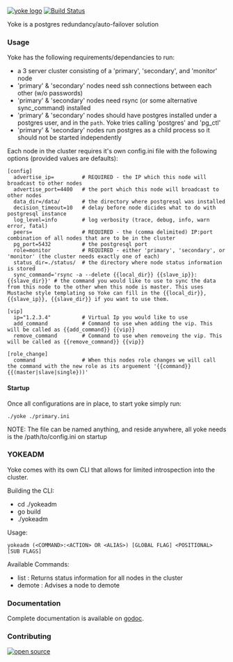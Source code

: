 [![yoke logo](http://nano-assets.gopagoda.io/readme-headers/yoke.png)](http://nanobox.io/open-source#yoke)
 [![Build Status](https://travis-ci.org/nanopack/yoke.svg)](https://travis-ci.org/nanopack/yoke)

Yoke is a postgres redundancy/auto-failover solution


### Usage

Yoke has the following requirements/dependancies to run:

- a 3 server cluster consisting of a 'primary', 'secondary', and 'monitor' node
- 'primary' & 'secondary' nodes need ssh connections between each other (w/o passwords)
- 'primary' & 'secondary' nodes need rsync (or some alternative sync_command) installed
- 'primary' & 'secondary' nodes should have postgres installed under a postgres user, and in the `path`. Yoke tries calling 'postgres' and 'pg_ctl'
- 'primary' & 'secondary' nodes run postgres as a child process so it should not be started independently

Each node in the cluster requires it's own config.ini file with the following options (provided values are defaults):

    [config]
      advertise_ip=         # REQUIRED - the IP which this node will broadcast to other nodes
      advertise_port=4400   # the port which this node will broadcast to other nodes
      data_dir=/data/       # the directory where postgresql was installed
      decision_timeout=10   # delay before node dicides what to do with postgresql instance
      log_level=info        # log verbosity (trace, debug, info, warn error, fatal)
      peers=                # REQUIRED - the (comma delimited) IP:port combination of all nodes that are to be in the cluster
      pg_port=5432          # the postgresql port
      role=monitor          # REQUIRED - either 'primary', 'secondary', or 'monitor' (the cluster needs exactly one of each)
      status_dir=./status/  # the directory where node status information is stored
      sync_command='rsync -a --delete {{local_dir}} {{slave_ip}}:{{slave_dir}}' # the command you would like to use to sync the data from this node to the other when this node is master. This uses Mustache style templating so Yoke can fill in the {{local_dir}}, {{slave_ip}}, {{slave_dir}} if you want to use them.

    [vip]
      ip="1.2.3.4"          # Virtual Ip you would like to use
      add_command           # Command to use when adding the vip. This will be called as {{add_command}} {{vip}}
      remove_command        # Command to use when removeing the vip. This will be called as {{remove_command}} {{vip}}

    [role_change]
      command               # When this nodes role changes we will call the command with the new role as its arguement '{{command}} {{(master|slave|single}))'


#### Startup
Once all configurations are in place, to start yoke simply run:

    ./yoke ./primary.ini

NOTE: The file can be named anything, and reside anywhere, all yoke needs is the /path/to/config.ini on startup


### YOKEADM

Yoke comes with its own CLI that allows for limited introspection into the cluster.

Building the CLI:

- cd ./yokeadm
- go build
- ./yokeadm

Usage:

    yokeadm (<COMMAND>:<ACTION> OR <ALIAS>) [GLOBAL FLAG] <POSITIONAL> [SUB FLAGS]

Available Commands:

- list   : Returns status information for all nodes in the cluster
- demote : Advises a node to demote

### Documentation

Complete documentation is available on [godoc](http://godoc.org/github.com/nanobox-io/yoke).


### Contributing
[![open source](http://nano-assets.gopagoda.io/open-src/nanobox-open-src.png)](http://nanobox.io/open-source)